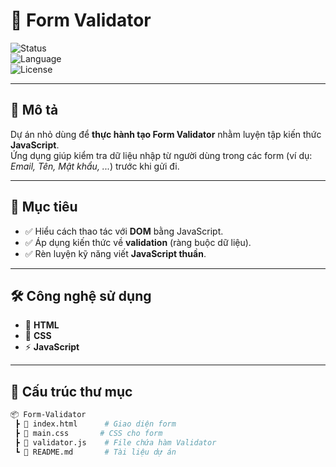 # 🚀 Form Validator

![Status](https://img.shields.io/badge/status-active-success.svg)  
![Language](https://img.shields.io/badge/language-JavaScript-yellow.svg)  
![License](https://img.shields.io/badge/license-MIT-blue.svg)

---

## 📌 **Mô tả**

Dự án nhỏ dùng để **thực hành tạo Form Validator** nhằm luyện tập kiến thức **JavaScript**.  
Ứng dụng giúp kiểm tra dữ liệu nhập từ người dùng trong các form (ví dụ: _Email, Tên, Mật khẩu, ..._) trước khi gửi đi.

---

## 🎯 **Mục tiêu**

- ✅ Hiểu cách thao tác với **DOM** bằng JavaScript.
- ✅ Áp dụng kiến thức về **validation** (ràng buộc dữ liệu).
- ✅ Rèn luyện kỹ năng viết **JavaScript thuần**.

---

## 🛠️ **Công nghệ sử dụng**

- 🧩 **HTML**
- 🎨 **CSS**
- ⚡ **JavaScript**

---

## 📂 **Cấu trúc thư mục**

```bash
📦 Form-Validator
 ┣ 📜 index.html      # Giao diện form
 ┣ 📜 main.css       # CSS cho form
 ┣ 📜 validator.js    # File chứa hàm Validator
 ┗ 📜 README.md       # Tài liệu dự án
```
